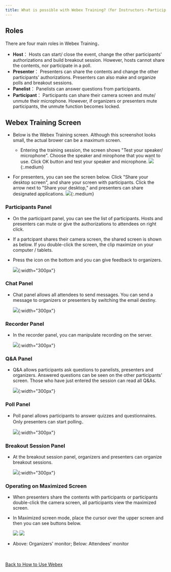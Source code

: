 ```yaml
---
title: What is possible with Webex Training?（for Instructors・Participants)
---
```


## Roles

There are four main roles in Webex Training．
* **Host**： Hosts can start/ close the event,  change the other participants' authorizations and build breakout session.  However, hosts cannot share the contents, nor participate in a poll. 
* **Presenter**： Presenters can share the contents and change the other participants' authorizations. Presenters can also make and organize polls and breakout sessions.
* **Panelist**： Panelists can answer questions from participants.
* **Participant**： Participants can share their camera screen and mute/ unmute their microphone. However, if organizers or presenters mute participants, the unmute function becomes locked. 

## Webex Training Screen

* Below is the Webex Training screen. Although this screenshot looks small, the actual brower can be a maximum screen.
	* Entering the training session, the screen shows "Test your speaker/ microphone". Choose the speaker and mirophone that you want to use. Click OK button and test your speaker and microphone.
	![](img/webex_training_view.png){:.medium}

* For presenters, you can see the screen below. Click "Share your desktop screen", and share your screen with participants. Click the arrow next to "Share your desktop,"  and presenters can share designated applications.
	![](img/webex_training_presenterview.png){:.medium}

### Participants Panel

* On the participant panel, you can see the list of participants. Hosts and presenters can mute or give the authorizations to attendees on right click.
* If a partcipant shares their camera screen, the shared screen is shown as below. If you double-click the screen, the clip maximize on your computer / tablets.
* Press the icon on the bottom and you can give feedback to organizers.

	![](img/webex_training_participants.png){:width="300px"}

### Chat Panel

*  Chat panel allows all attendees to send messages. You can send a message to organizers or presenters by switching the email destiny. 

	![](img/webex_training_chat.png){:width="300px"}

### Recorder Panel

* In the recorder panel,  you can manipulate recording on the server.

	![](img/webex_training_recorder.png){:width="300px"}

### Q&A Panel

* Q&A allows participants ask questions to panelists, presenters and organizers. Answered questions can be seen on the other participants' screen.  Those who have just entered the session can read all Q&As.

	![](img/webex_training_qa.png){:width="300px"}

### Poll Panel

* Poll panel allows participants to answer quizzes and questionnaires. Only presenters can start polling．

	![](img/webex_training_poll.png){:width="300px"}

### Breakout Session Panel

*  At the breakout session panel, organizers and presenters can organize breakout sessions.

	![](img/webex_training_breakout.png){:width="300px"}

### Operating on Maximized Screen

* When presenters share the contents with participants or participants double-click the camera screen, all participants view the maximized screen.
* In Maximized screen mode, place the cursor over the upper screen and then you can see buttons below.

	![](img/webex_training_fullscreen_buttons_host.png)
	![](img/webex_training_fullscreen_buttons_participant.png)

* Above: Organizers' monitor; Below: Attendees' monitor

<br>
<br>
<a href="index" target="_blank">Back to How to Use Webex</a>
